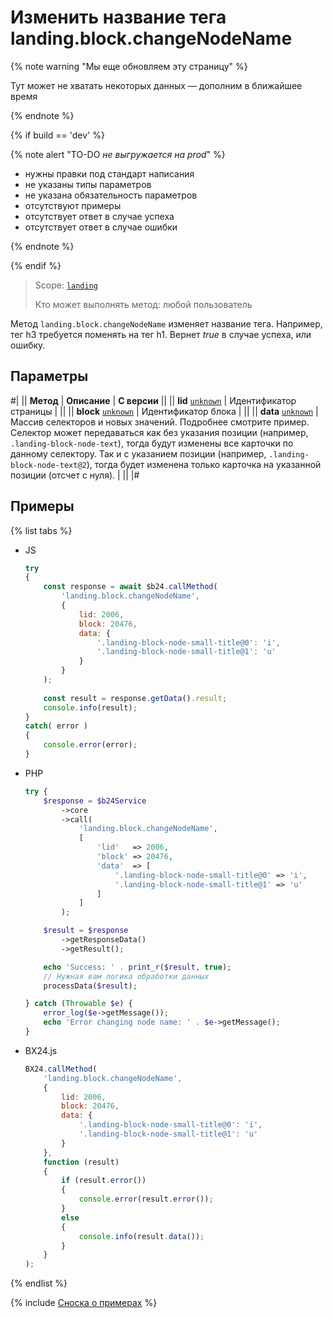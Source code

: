 # Изменить название тега landing.block.changeNodeName

{% note warning "Мы еще обновляем эту страницу" %}

Тут может не хватать некоторых данных — дополним в ближайшее время

{% endnote %}

{% if build == 'dev' %}

{% note alert "TO-DO _не выгружается на prod_" %}

- нужны правки под стандарт написания
- не указаны типы параметров
- не указана обязательность параметров
- отсутствуют примеры
- отсутствует ответ в случае успеха
- отсутствует ответ в случае ошибки

{% endnote %}

{% endif %}

> Scope: [`landing`](../../../scopes/permissions.md)
>
> Кто может выполнять метод: любой пользователь

Метод `landing.block.changeNodeName` изменяет название тега. Например, тег h3 требуется поменять на тег h1. Вернет _true_ в случае успеха, или ошибку.

## Параметры

#|
|| **Метод** | **Описание** | **С версии** ||
|| **lid**
[`unknown`](../../../data-types.md) | Идентификатор страницы | ||
|| **block**
[`unknown`](../../../data-types.md) | Идентификатор блока | ||
|| **data**
[`unknown`](../../../data-types.md) | Массив селекторов и новых значений. Подробнее смотрите пример.
Селектор может передаваться как без указания позиции (например, `.landing-block-node-text`), тогда будут изменены все карточки по данному селектору. Так и с указанием позиции (например, `.landing-block-node-text@2`), тогда будет изменена только карточка на указанной позиции (отсчет с нуля). | ||
|#

## Примеры

{% list tabs %}

- JS


    ```js
    try
    {
    	const response = await $b24.callMethod(
    		'landing.block.changeNodeName',
    		{
    			lid: 2006,
    			block: 20476,
    			data: {
    				'.landing-block-node-small-title@0': 'i',
    				'.landing-block-node-small-title@1': 'u'
    			}
    		}
    	);
    	
    	const result = response.getData().result;
    	console.info(result);
    }
    catch( error )
    {
    	console.error(error);
    }
    ```

- PHP


    ```php
    try {
        $response = $b24Service
            ->core
            ->call(
                'landing.block.changeNodeName',
                [
                    'lid'   => 2006,
                    'block' => 20476,
                    'data'  => [
                        '.landing-block-node-small-title@0' => 'i',
                        '.landing-block-node-small-title@1' => 'u'
                    ]
                ]
            );
    
        $result = $response
            ->getResponseData()
            ->getResult();
    
        echo 'Success: ' . print_r($result, true);
        // Нужная вам логика обработки данных
        processData($result);
    
    } catch (Throwable $e) {
        error_log($e->getMessage());
        echo 'Error changing node name: ' . $e->getMessage();
    }
    ```

- BX24.js

    ```js
    BX24.callMethod(
        'landing.block.changeNodeName',
        {
            lid: 2006,
            block: 20476,
            data: {
                '.landing-block-node-small-title@0': 'i',
                '.landing-block-node-small-title@1': 'u'
            }
        },
        function (result)
        {
            if (result.error())
            {
                console.error(result.error());
            }
            else
            {
                console.info(result.data());
            }
        }
    );
    ```

{% endlist %}

{% include [Сноска о примерах](../../../../_includes/examples.md) %}